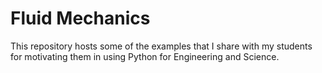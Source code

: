 # Fluid Mechanics
This repository hosts some of the examples that I share with my
students for motivating them in using Python for Engineering and
Science.
